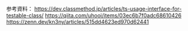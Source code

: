 参考資料：
https://dev.classmethod.jp/articles/ts-usage-interface-for-testable-class/
https://qiita.com/uhooi/items/03ec6b7f0adc68610426
https://zenn.dev/kn3ny/articles/515dd4623ed970d62441
